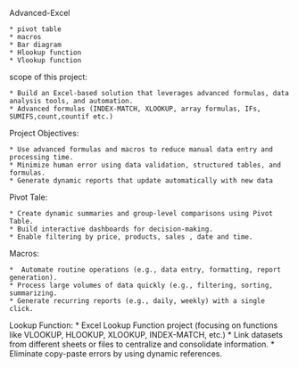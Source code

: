 Advanced-Excel

    * pivot table
    * macros
    * Bar diagram
    * Hlookup function
    * Vlookup function
    
scope of this project:

    * Build an Excel-based solution that leverages advanced formulas, data analysis tools, and automation.
    * Advanced formulas (INDEX-MATCH, XLOOKUP, array formulas, IFs, SUMIFS,count,countif etc.)
    
Project Objectives:

    * Use advanced formulas and macros to reduce manual data entry and processing time.
    * Minimize human error using data validation, structured tables, and formulas.
    * Generate dynamic reports that update automatically with new data

Pivot Tale:

    * Create dynamic summaries and group-level comparisons using Pivot Table.
    * Build interactive dashboards for decision-making.
    * Enable filtering by price, products, sales , date and time.

Macros:

    *  Automate routine operations (e.g., data entry, formatting, report generation).
    * Process large volumes of data quickly (e.g., filtering, sorting, summarizing.
    * Generate recurring reports (e.g., daily, weekly) with a single click.

    
    
Lookup Function:
    * Excel Lookup Function project (focusing on functions like VLOOKUP, HLOOKUP, XLOOKUP, INDEX-MATCH, etc.)
    * Link datasets from different sheets or files to centralize and consolidate information.
    * Eliminate copy-paste errors by using dynamic references.
     
